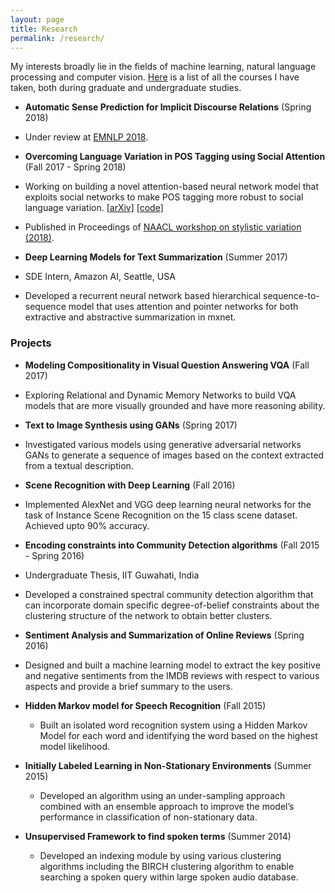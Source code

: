 ```yaml
---
layout: page
title: Research
permalink: /research/
---
```


My interests broadly lie in the fields of machine learning, natural language processing and computer vision. 
[Here](/research/courses/) is a list of all the courses I have taken, both during graduate and undergraduate studies.


- **Automatic Sense Prediction for Implicit Discourse Relations** (Spring 2018)  
 - Under review at [EMNLP 2018](http://emnlp2018.org/).



- **Overcoming Language Variation in POS Tagging using Social Attention** (Fall 2017 - Spring 2018)  
 - Working on building a novel attention-based neural network model that exploits social networks to make
POS tagging more robust to social language variation. [[arXiv]](https://arxiv.org/abs/1804.07331) [[code]](https://github.com/bmurali1994/socialnets_postagging)  
 - Published in Proceedings of [NAACL workshop on stylistic variation (2018)](https://sites.google.com/view/2ndstylisticvariation/home).



- **Deep Learning Models for Text Summarization** (Summer 2017)
 - SDE Intern, Amazon AI, Seattle, USA
 - Developed a recurrent neural network based hierarchical sequence-to-sequence model that uses attention
and pointer networks for both extractive and abstractive summarization in mxnet.




### Projects

- **Modeling Compositionality in Visual Question Answering VQA** (Fall 2017)
 - Exploring Relational and Dynamic Memory Networks to build VQA models that are more visually grounded
and have more reasoning ability.



- **Text to Image Synthesis using GANs** (Spring 2017)
 - Investigated various models using generative adversarial networks GANs to generate a sequence of images
based on the context extracted from a textual description.



- **Scene Recognition with Deep Learning** (Fall 2016)
 - Implemented AlexNet and VGG deep learning neural networks for the task of Instance Scene Recognition
on the 15 class scene dataset. Achieved upto 90% accuracy.



- **Encoding constraints into Community Detection algorithms** (Fall 2015 - Spring 2016)
 - Undergraduate Thesis, IIT Guwahati, India
 - Developed a constrained spectral community detection algorithm that can incorporate domain specific
degree-of-belief constraints about the clustering structure of the network to obtain better clusters.



- **Sentiment Analysis and Summarization of Online Reviews** (Spring 2016)
 - Designed and built a machine learning model to extract the key positive and negative sentiments from the
IMDB reviews with respect to various aspects and provide a brief summary to the users.




* **Hidden Markov model for Speech Recognition** (Fall 2015)
	+ Built an isolated word recognition system using a Hidden Markov Model for each word and identifying the
word based on the highest model likelihood.




* **Initially Labeled Learning in Non-Stationary Environments** (Summer 2015)
	+ Developed an algorithm using an under-sampling approach combined with an ensemble approach to improve
the model’s performance in classification of non-stationary data.




* **Unsupervised Framework to find spoken terms** (Summer 2014)
	+ Developed an indexing module by using various clustering algorithms including the BIRCH clustering algorithm to enable searching a spoken query within large spoken audio database.



	

